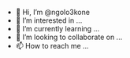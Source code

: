 - 👋 Hi, I’m @ngolo3kone
- 👀 I’m interested in ...
- 🌱 I’m currently learning ...
- 💞️ I’m looking to collaborate on ...
- 📫 How to reach me ...

<!---
ngolo3kone/ngolo3kone is a ✨ special ✨ repository because its `README.md` (this file) appears on your GitHub profile.
You can click the Preview link to take a look at your changes.
--->

